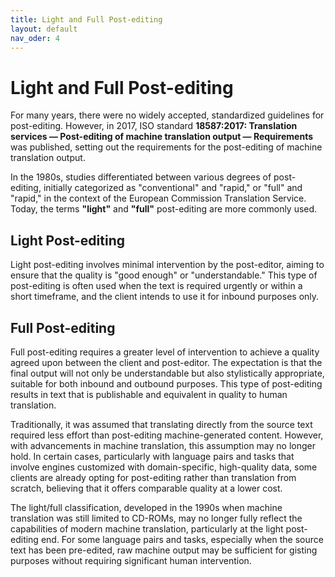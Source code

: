 ```yaml
---
title: Light and Full Post-editing
layout: default
nav_oder: 4
---
```

# Light and Full Post-editing  

For many years, there were no widely accepted, standardized guidelines for post-editing. However, in 2017, ISO standard **18587:2017: Translation services — Post-editing of machine translation output — Requirements** was published, setting out the requirements for the post-editing of machine translation output.  

In the 1980s, studies differentiated between various degrees of post-editing, initially categorized as "conventional" and "rapid," or "full" and "rapid," in the context of the European Commission Translation Service. Today, the terms **"light"** and **"full"** post-editing are more commonly used.  

## Light Post-editing  

Light post-editing involves minimal intervention by the post-editor, aiming to ensure that the quality is "good enough" or "understandable." This type of post-editing is often used when the text is required urgently or within a short timeframe, and the client intends to use it for inbound purposes only.  

## Full Post-editing  

Full post-editing requires a greater level of intervention to achieve a quality agreed upon between the client and post-editor. The expectation is that the final output will not only be understandable but also stylistically appropriate, suitable for both inbound and outbound purposes. This type of post-editing results in text that is publishable and equivalent in quality to human translation.  

Traditionally, it was assumed that translating directly from the source text required less effort than post-editing machine-generated content. However, with advancements in machine translation, this assumption may no longer hold. In certain cases, particularly with language pairs and tasks that involve engines customized with domain-specific, high-quality data, some clients are already opting for post-editing rather than translation from scratch, believing that it offers comparable quality at a lower cost.  

The light/full classification, developed in the 1990s when machine translation was still limited to CD-ROMs, may no longer fully reflect the capabilities of modern machine translation, particularly at the light post-editing end. For some language pairs and tasks, especially when the source text has been pre-edited, raw machine output may be sufficient for gisting purposes without requiring significant human intervention.  
